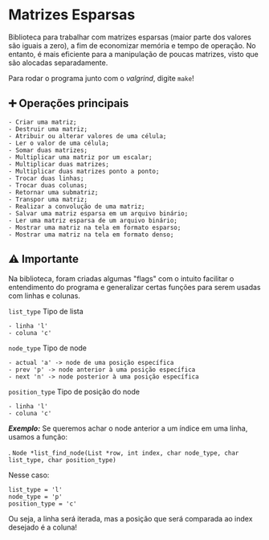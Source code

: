 # Matrizes Esparsas

Biblioteca para trabalhar com matrizes esparsas (maior parte dos valores são iguais a zero), a fim de economizar memória e tempo de operação.
No entanto, é mais eficiente para a manipulação de poucas matrizes, visto que são alocadas separadamente.

Para rodar o programa junto com o _valgrind_, digite `make`!



## ➕ Operações principais

    - Criar uma matriz;
    - Destruir uma matriz;
    - Atribuir ou alterar valores de uma célula;
    - Ler o valor de uma célula;
    - Somar duas matrizes;
    - Multiplicar uma matriz por um escalar;
    - Multiplicar duas matrizes;
    - Multiplicar duas matrizes ponto a ponto;
    - Trocar duas linhas;
    - Trocar duas colunas;
    - Retornar uma submatriz;
    - Transpor uma matriz;
    - Realizar a convolução de uma matriz;
    - Salvar uma matriz esparsa em um arquivo binário;
    - Ler uma matriz esparsa de um arquivo binário;
    - Mostrar uma matriz na tela em formato esparso;
    - Mostrar uma matriz na tela em formato denso;

## ⚠ Importante

Na biblioteca, foram criadas algumas "flags" com o intuito facilitar o entendimento do programa e generalizar certas funções para serem usadas com linhas e colunas.

`list_type` Tipo de lista  

    - linha 'l'
    - coluna 'c'

`node_type` Tipo de node 

    - actual 'a' -> node de uma posição específica
    - prev 'p' -> node anterior à uma posição específica
    - next 'n' -> node posterior à uma posição específica

`position_type` Tipo de posição do node 

    - linha 'l'
    - coluna 'c'

_**Exemplo:**_ Se queremos achar o node anterior a um índice em uma linha, usamos a função: 

.
    `Node *list_find_node(List *row, int index, char node_type, char list_type, char position_type)`

Nesse caso:

    list_type = 'l' 
    node_type = 'p'
    position_type = 'c' 

Ou seja, a linha será iterada, mas a posição que será comparada ao index desejado é a coluna!